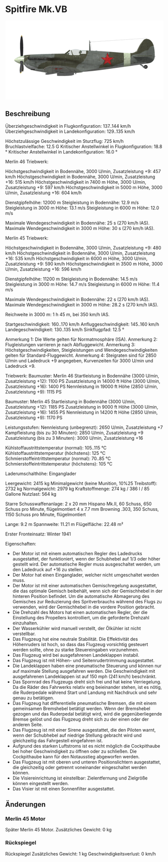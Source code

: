 # Spitfire Mk.VB

![spitfiremkvb](../images/spitfiremkvb.png)

## Beschreibung

Überziehgeschwindigkeit in Flugkonfiguration: 137..144 km/h
Überziehgeschwindigkeit in Landekonfiguration: 129..135 km/h

Höchstzulässige Geschwindigkeit im Sturzflug: 725 km/h
Bruchlastvielfache: 12.5 G
Kritischer Anstellwinkel in Flugkonfiguration: 18.8 °
Kritischer Anstellwinkel in Landekonfiguration: 16.0 °


Merlin 46 Triebwerk:

Höchstgeschwindigkeit in Bodennähe, 3000 U/min, Zusatzleistung +9: 457 km/h
Höchstgeschwindigkeit in Bodennähe, 3000 U/min, Zusatzleistung +16: 515 km/h
Höchstgeschwindigkeit in 7400 m Höhe, 3000 U/min, Zusatzleistung +9: 597 km/h
Höchstgeschwindigkeit in 5000 m Höhe, 3000 U/min, Zusatzleistung +16: 604 km/h

Dienstgipfelhöhe: 12000 m
Steigleistung in Bodennähe: 12.9 m/s
Steigleistung in 3000 m Höhe: 13.1 m/s
Steigleistung in 6000 m Höhe: 12.0 m/s

Maximale Wendegeschwindigkeit in Bodennähe: 25 s (270 km/h IAS).
Maximale Wendegeschwindigkeit in 3000 m Höhe: 30 s (270 km/h IAS).


Merlin 45 Triebwerk:

Höchstgeschwindigkeit in Bodennähe, 3000 U/min, Zusatzleistung +9: 480 km/h
Höchstgeschwindigkeit in Bodennähe, 3000 U/min, Zusatzleistung +16: 535 km/h
Höchstgeschwindigkeit in 6000 m Höhe, 3000 U/min, Zusatzleistung +9: 590 km/h
Höchstgeschwindigkeit in 3500 m Höhe, 3000 U/min, Zusatzleistung +16: 596 km/h

Dienstgipfelhöhe: 11200 m
Steigleistung in Bodennähe: 14.5 m/s
Steigleistung in 3000 m Höhe: 14.7 m/s
Steigleistung in 6000 m Höhe: 11.4 m/s

Maximale Wendegeschwindigkeit in Bodennähe: 22 s (270 km/h IAS).
Maximale Wendegeschwindigkeit in 3000 m Höhe: 28.2 s (270 km/h IAS).

Reichweite in 3000 m: 1 h 45 m, bei 350 km/h IAS.

Startgeschwindigkeit: 160..170 km/h
Anfluggeschwindigkeit: 145..160 km/h
Landegeschwindigkeit: 130..135 km/h
Sinkflugpfad: 12.5 °

Anmerkung 1: Die Werte gelten für Normatmosphäre (ISA).
Anmerkung 2: Flugleistungen varrieren je nach Abfluggewicht.
Anmerkung 3: Höchstgeschwindigkeiten, Steigleistungen und Wendegeschwindigkeiten gelten für Standard-Fluggewicht.
Anmerkung 4: Steigraten sind für 2850 U/min und Ladedruck +9 angegeben, Kurvenzeiten für 3000 U/min und Ladedruck +9.

Triebwerk:
Baumuster: Merlin 46
Startleistung in Bodennähe (3000 U/min, Zusatzleistung +12): 1100 PS
Zusatzleistung in 14000 ft Höhe (3000 U/min, Zusatzleistung +16): 1400 PS
Nennleistung in 19000 ft Höhe (2850 U/min, Zusatzleistung +9): 1115 PS

Baumuster: Merlin 45
Startleistung in Bodennähe (3000 U/min, Zusatzleistung +12): 1185 PS
Zusatzleistung in 9000 ft Höhe (3000 U/min, Zusatzleistung +16): 1455 PS
Nennleistung in 14200 ft Höhe (2850 U/min, Zusatzleistung +9): 1170 PS

Leistungsstufen:
Nennleistung (unbegrenzt): 2650 U/min, Zusatzleistung +7
Kampfleistung (bis zu 30 Minuten): 2850 U/min, Zusatzleistung +9
Zusatzleistung (bis zu 3 Minuten): 3000 U/min, Zusatzleistung +16

Kühlstoffaustrittstemperatur (normal): 105..115 °C
Kühlstoffaustrittstemperatur (höchstens): 125 °C
Schmierstoffeintrittstemperatur (normal): 70..85 °C
Schmierstoffeintrittstemperatur (höchstens): 105 °C

Laderumschalthöhe: Einganglader

Leergewicht: 2415 kg
Minimalgewicht (keine Munition, 10%25 Treibstoff): 2732 kg
Normalgewicht: 2979 kg
Kraftstoffmenge: 274 kg / 386 l / 85 Gallone
Nutzlast: 564 kg

Starre Schusswaffenanlage:
2 x 20 mm Hispano Mk.II, 60 Schuss, 650 Schuss pro Minute, flügelmontiert
4 x 7.7 mm Browning .303, 350 Schuss, 1150 Schuss pro Minute, flügelmontiert

Lange: 9.2 m
Spannweite: 11.21 m
Flügelfläche: 22.48 m²

Erster Fronteinsatz: Winter 1941

Eigenschaften:
- Der Motor ist mit einem automatischen Regler des Ladedrucks ausgestattet, der funktioniert, wenn der Schubhebel auf 1/3 oder höher gestellt wird. Der automatische Regler muss ausgeschaltet werden, um den Ladedruck auf +16 zu stellen.
- Der Motor hat einen Einganglader, welcher nicht umgeschaltet werden muss.
- Der Motor ist mit einer automatischen Gemischregelung ausgestattet, die das optimale Gemisch beibehält, wenn sich der Gemischhebel in der hinteren Position befindet. Um die automatische Abmagerung des Gemisches zur Reduzierung des Spritverbrauchs während des Flugs zu verwenden, wird der Gemischhebel in die vordere Position gebracht. 
- Die Drehzahl des Motors hat einen automatischen Regler, der die Einstellung des Propellers kontrolliert, um die geforderte Drehzahl einzuhalten.
- Der Wasserkühler wird manuell verstellt, der Ölkühler ist nicht verstellbar.
- Das Flugzeug hat eine neutrale Stabilität. Die Effektivität des Höhenruders ist hoch, so dass das Flugzeug vorsichtig gesteuert werden sollte, ohne zu starke Steuereingaben vorzunehmen.
- Das Flugzeug wird bei ausgefahrenen Landeklappen instabil.
- Das Flugzeug ist mit Höhen- und Seitenrudertrimmung ausgestattet.
- Die Landeklappen haben eine pneumatische Steuerung und können nur auf maximale Stellung ausgefahren werden. Die Geschwindigkeit mit ausgefahrenen Landeklappen ist auf 150 mph (241 km/h) beschränkt.
- Das Spornrad des Flugzeugs dreht sich frei und hat keine Verriegelung. Da die Räder des Fahrwerks relativ eng beieinander stehen, ist es nötig, die Ruderpedale während Start und Landung mit Nachdruck und sehr genau zu betätigen.
- Das Flugzeug hat differentielle pneumatische Bremsen, die mit einem gemeinsamen Bremshebel betätigt werden. Wenn der Bremshebel gezogen und das Ruderpedal betätigt wird, wird die gegenüberliegende Bremse gelöst und das Flugzeug dreht sich zu der einen oder der anderen Seite.
- Das Flugzeug ist mit einer Sirene ausgestattet, die den Piloten warnt, wenn der Schubhebel auf niedrige Stellung gebracht wird und gleichzeitig das Fahrgestell eingefahren ist.
- Aufgrund des starken Luftstroms ist es nicht möglich die Cockpithaube bei hoher Geschwindigkeit zu öffnen oder zu schließen. Die Cockpithaube kann für den Notausstieg abgeworfen werden.
- Das Flugzeug ist mit oberen und unteren Positionslichtern ausgestattet, die gleichzeitig oder getrennt voneinander eingeschaltet werden können.
- Die Visiereinrichtung ist einstellbar: Zielentfernung und Zielgröße können eingestellt werden.
- Das Visier ist mit einen Sonnenfilter ausgestattet.

## Änderungen


### Merlin 45 Motor

Später Merlin 45 Motor.
Zusätzliches Gewicht: 0 kg


### Rückspiegel

Rückspiegel
Zusätzliches Gewicht: 1 kg
Geschwindigkeitsverlust: 0 km/h